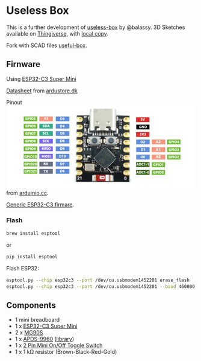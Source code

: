 # Useless Box

This is a further development of [useless-box](https://github.com/balassy/useless-box/) by @balassy. 3D Sketches available on [Thingiverse](https://www.thingiverse.com/thing:3856965), with [local copy](./resources/Smart%20Useless%20Box%20with%20ESP8266%20and%20Gesture%20Sensor%20-%203856965.zip).

Fork with SCAD files [useful-box](https://github.com/JesusSave/useful-box).

## Firnware

Using [ESP32-C3 Super Mini](https://ardustore.dk/produkt/esp32-c3-super-mini-wifi-4mb-ble5-udviklingsboard)

[Datasheet](./resources/ESP32C3%20Datasheet.PDF) from [ardustore.dk](https://ardustore.dk/error/ESP32C3%20Datasheet.PDF)

Pinout ![ESP32-C3 Super Mini](./resources/esp32-c3-super-mini-pinout.jpeg) from [arduinio.cc](https://forum.arduino.cc/t/esp32-c3-supermini-pinout/1189850).

[Generic ESP32-C3 firmare](https://micropython.org/download/ESP32_GENERIC_C3/).

### Flash

```sh
brew install esptool
```

or

```sh
pip install esptool
```

Flash ESP32:

```sh
esptool.py --chip esp32c3 --port /dev/cu.usbmodem1452201 erase_flash
esptool.py --chip esp32c3 --port /dev/cu.usbmodem1452201 --baud 460800 write_flash -z 0x0 ./firmware/ESP32_GENERIC_C3-20240602-v1.23.0.bin
```

## Components

* 1 mini breadboard
* 1 x [ESP32-C3 Super Mini](https://ardustore.dk/produkt/esp32-c3-super-mini-wifi-4mb-ble5-udviklingsboard)
* 2 x [MG90S](https://www.amazon.de/dp/B095YVLLFQ)
* 1 x [APDS-9960](https://www.amazon.de/dp/B01HV41XJO) ([library](https://github.com/liske/python-apds9960))
* 1 x [2 Pin Mini On/Off Toggle Switch](https://www.amazon.de/dp/B07MS8X99G)
* 1 x 1 kΩ resistor (Brown-Black-Red-Gold)

